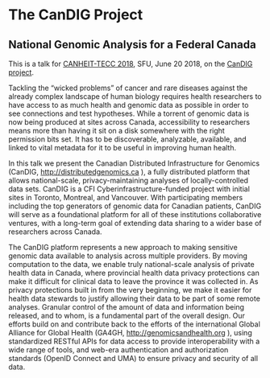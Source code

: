 # The CanDIG Project
## National Genomic Analysis for a Federal Canada

This is a talk for [CANHEIT-TECC 2018](https://canheit-tecc.sfu.ca), SFU, June 20 2018, on the [CanDIG project](http://distributedgenomics.ca).

Tackling the &ldquo;wicked problems&rdquo; of cancer and rare
diseases against the already complex landscape of human biology
requires health researchers to have access to as much health and
genomic data as possible in order to see connections and test
hypotheses. While a torrent of genomic data is now being produced
at sites across Canada, accessibility to researchers means more
than having it sit on a disk somewhere with the right permission
bits set. It has to be discoverable, analyzable, available, and
linked to vital metadata for it to be useful in improving human
health.

In this talk we present the Canadian Distributed Infrastructure for
Genomics (CanDIG, http://distributedgenomics.ca ), a fully distributed
platform that allows national-scale, privacy-maintaining analyses
of locally-controlled data sets. CanDIG is a CFI Cyberinfrastructure-funded
project with initial sites in Toronto, Montreal, and Vancouver.
With participating members including the top generators of genomic
data for Canadian patients, CanDIG will serve as a foundational
platform for all of these institutions collaborative ventures, with
a long-term goal of extending data sharing to a wider base of
researchers across Canada.

The CanDIG platform represents a new approach to making sensitive
genomic data available to analysis across multiple providers. By
moving computation to the data, we enable truly national-scale
analysis of private health data in Canada, where provincial health
data privacy protections can make it difficult for clinical data
to leave the province it was collected in.  As privacy protections
built in from the very beginning, we make it easier for health data
stewards to justify allowing their data to be part of some remote
analyses. Granular control of the amount of data and information
being released, and to whom, is a fundamental part of the overall
design. Our efforts build on and contribute back to the efforts of
the international Global Alliance for Global Health (GA4GH,
http://genomicsandhealth.org ), using standardized RESTful APIs for
data access to provide interoperability with a wide range of tools,
and web-era authentication and authorization standards (OpenID
Connect and UMA) to ensure privacy and security of all data.
